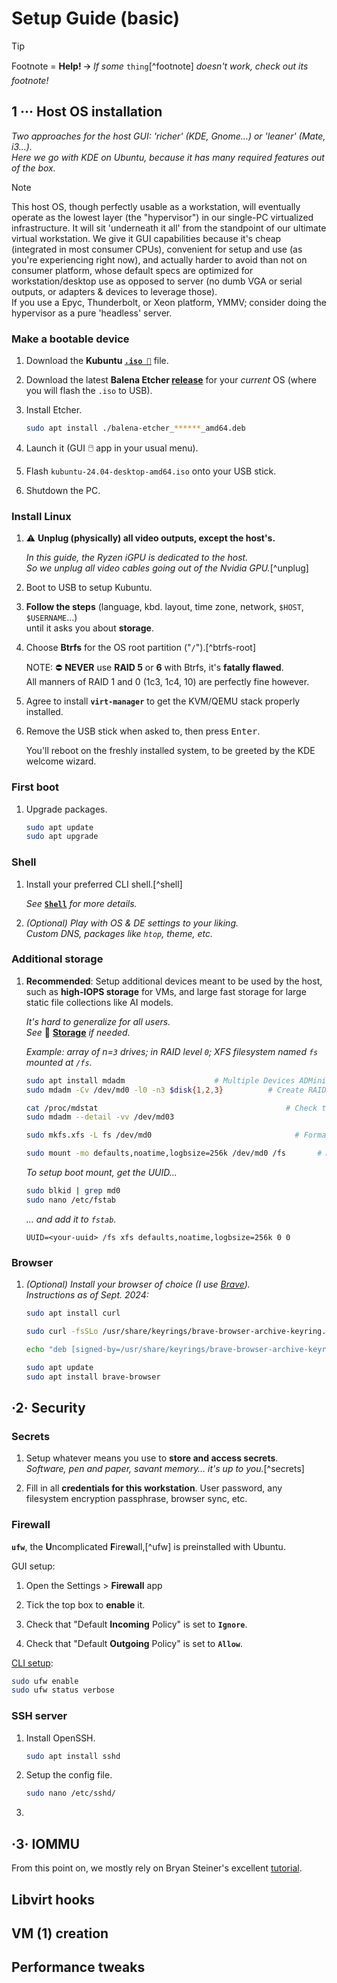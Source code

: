 # Setup Guide (basic)

> [!Tip]
> Footnote = **Help!**
> 🡪 *If some* `thing`[^footnote] *doesn't work, check out its footnote!*










## 1 ··· Host OS installation

*Two approaches for the host GUI: 'richer' (KDE, Gnome...) or 'leaner' (Mate, i3...).  
Here we go with KDE on Ubuntu, because it has many required features out of the box.*

> [!Note]
> This host OS, though perfectly usable as a workstation, will eventually operate as the lowest layer (the "hypervisor") in our single-PC virtualized infrastructure. It will sit 'underneath it all' from the standpoint of our ultimate virtual workstation. We give it GUI capabilities because it's cheap (integrated in most consumer CPUs), convenient for setup and use (as you're experiencing right now), and actually harder to avoid than not on consumer platform, whose default specs are optimized for workstation/desktop use as opposed to server (no dumb VGA or serial outputs, or adapters & devices to leverage those).  
> If you use a Epyc, Thunderbolt, or Xeon platform, YMMV; consider doing the hypervisor as a pure 'headless' server.




### Make a bootable device

1. Download the **Kubuntu [`.iso 🔽`](https://cdimage.ubuntu.com/kubuntu/releases/24.04/release/kubuntu-24.04-desktop-amd64.iso)** file.

1. Download the latest **Balena Etcher [release](https://github.com/balena-io/etcher/releases)** for your *current* OS (where you will flash the `.iso` to USB).

1. Install Etcher.

   ```bash
   sudo apt install ./balena-etcher_******_amd64.deb
   ```

1. Launch it (GUI 🖱️ app in your usual menu).

1. Flash `kubuntu-24.04-desktop-amd64.iso` onto your USB stick.

1. Shutdown the PC.




### Install Linux

1. ⚠️ **Unplug (physically) all video outputs, except the host's.**

   *In this guide, the Ryzen iGPU is dedicated to the host.  
   So we unplug all video cables going out of the Nvidia GPU.*[^unplug]

1. Boot to USB to setup Kubuntu.

1. **Follow the steps** (language, kbd. layout, time zone, network, `$HOST`, `$USERNAME`…)  
until it asks you about **storage**.

1. Choose **Btrfs** for the OS root partition ("`/`").[^btrfs-root]
      
      NOTE: ⛔ **NEVER** use **RAID 5** or **6** with Btrfs, it's **fatally flawed**.  
      All manners of RAID 1 and 0 (1c3, 1c4, 10) are perfectly fine however.
      
1. Agree to install **`virt-manager`** to get the KVM/QEMU stack properly installed.
   
1. Remove the USB stick when asked to, then press <kbd>Enter</kbd>.

   You'll reboot on the freshly installed system, to be greeted by the KDE welcome wizard.




### First boot

1. Upgrade packages.

   ```bash
   sudo apt update
   sudo apt upgrade
   ```




### Shell

1. Install your preferred CLI shell.[^shell]

   *See* **[`Shell`](doc/shell.md)** *for more details.*

1. *(Optional) Play with OS & DE settings to your liking.  
Custom DNS, packages like `htop`, theme, etc.*




### Additional storage

1. **Recommended**: Setup additional devices meant to be used by the host, such as **high-IOPS storage** for VMs, and large fast storage for large static file collections like AI models.

   *It's hard to generalize for all users.*  
    *See* 📜 **[Storage](doc/storage.md)** *if needed.*

   *Example: array of n=`3` drives; in RAID level `0`; XFS filesystem named `fs` mounted at `/fs`.*

   ```bash
   sudo apt install mdadm                    # Multiple Devices ADMinistration
   sudo mdadm -Cv /dev/md0 -l0 -n3 $disk{1,2,3}          # Create RAID level 0

   cat /proc/mdstat                                          # Check the array
   sudo mdadm --detail -vv /dev/md03

   sudo mkfs.xfs -L fs /dev/md0                                # Format to XFS

   sudo mount -mo defaults,noatime,logbsize=256k /dev/md0 /fs       # Mount it
   ```

   *To setup boot mount, get the UUID…*

   ```bash
   sudo blkid | grep md0
   sudo nano /etc/fstab
   ```

   *… and add it to `fstab`.*

   ```
   UUID=<your-uuid> /fs xfs defaults,noatime,logbsize=256k 0 0
   ```
   



### Browser

1. *(Optional) Install your browser of choice (I use [Brave](https://brave.com/linux/#debian-ubuntu-mint)).*  
  *Instructions as of Sept. 2024:*

   ```bash
   sudo apt install curl

   sudo curl -fsSLo /usr/share/keyrings/brave-browser-archive-keyring.gpg https://brave-browser-apt-release.s3.brave.com/brave-browser-archive-keyring.gpg

   echo "deb [signed-by=/usr/share/keyrings/brave-browser-archive-keyring.gpg] https://brave-browser-apt-release.s3.brave.com/ stable main"|sudo tee /etc/apt/sources.list.d/brave-browser-release.list

   sudo apt update
   sudo apt install brave-browser
   ```










## ·2· Security




### Secrets

1. Setup whatever means you use to **store and access secrets**.  
   *Software, pen and paper, savant memory… it's up to you.*[^secrets]

1. Fill in all **credentials for this workstation**. User password, any filesystem encryption passphrase, browser sync, etc.




### Firewall

**`ufw`**, the **U**ncomplicated **F**ire**w**all,[^ufw] is preinstalled with Ubuntu.

GUI setup:

1. Open the Settings > **Firewall** app  

1. Tick the top box to **enable** it.

1. Check that "Default **Incoming** Policy" is set to **`Ignore`**.

1. Check that "Default **Outgoing** Policy" is set to **`Allow`**.

[CLI setup](https://documentation.ubuntu.com/server/how-to/security/firewalls/):

```bash
sudo ufw enable
sudo ufw status verbose
```




### SSH server

1. Install OpenSSH.

   ```bash
   sudo apt install sshd
   ```

1. Setup the config file.

   ```sh
   sudo nano /etc/sshd/
   ```

1. 










## ·3· IOMMU

From this point on, we mostly rely on Bryan Steiner's excellent [tutorial](https://github.com/bryansteiner/gpu-passthrough-tutorial/).

## Libvirt hooks

## VM (1) creation

## Performance tweaks



